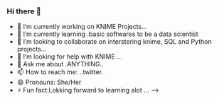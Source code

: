 ### Hi there 👋
- 🔭 I’m currently working on KNIME Projects...
- 🌱 I’m currently learning .basic softwares to be a data scientist
- 👯 I’m looking to collaborate on interstering  knime, SQL and Python projects...
- 🤔 I’m looking for help with KNIME ...
- 💬 Ask me about .ANYTHING..
- 📫 How to reach me: ..twitter.
- 😄 Pronouns: She/Her
- ⚡ Fun fact:Lokking forward to learning alot ...
-->
